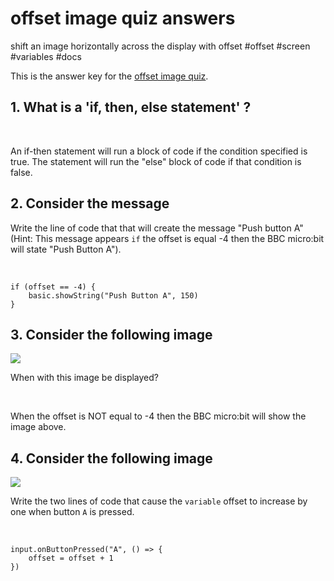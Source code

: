 # offset image quiz answers

shift an image horizontally across the display with offset #offset #screen  #variables #docs

This is the answer key for the [offset image quiz](/microbit/lessons/offset-image/quiz).

## 1. What is a 'if, then, else statement' ? 

<br/>

An if-then statement will run a block of code if the condition specified is true. The statement will run the "else" block of code if that condition is false.

## 2. Consider the message

Write the line of code that that will create the message "Push button A" (Hint: This message appears `if` the offset is equal -4 then the BBC micro:bit will state "Push Button A").

<br/>

```
if (offset == -4) {
    basic.showString("Push Button A", 150)
}
```

## 3. Consider the following image

![](/static/mb/lessons/offset-image-0.png)

When with this image be displayed?

<br/>

When the offset is NOT equal to -4 then the BBC micro:bit will show the image above.

## 4. Consider the following image

![](/static/mb/lessons/offset-image-1.png)

Write the two lines of code that cause the `variable` offset to increase by one when button `A` is pressed.

<br/>

```
input.onButtonPressed("A", () => {
    offset = offset + 1
})
```

